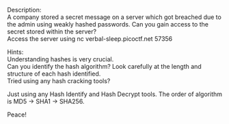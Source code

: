 Description:  
A company stored a secret message on a server which got breached due to the admin using weakly hashed passwords. Can you gain access to the secret stored within the server?  
Access the server using nc verbal-sleep.picoctf.net 57356  

Hints:  
Understanding hashes is very crucial.  
Can you identify the hash algorithm? Look carefully at the length and structure of each hash identified.  
Tried using any hash cracking tools?  

Just using any Hash Identify and Hash Decrypt tools. The order of algorithm is MD5 -> SHA1 -> SHA256.  

Peace!
